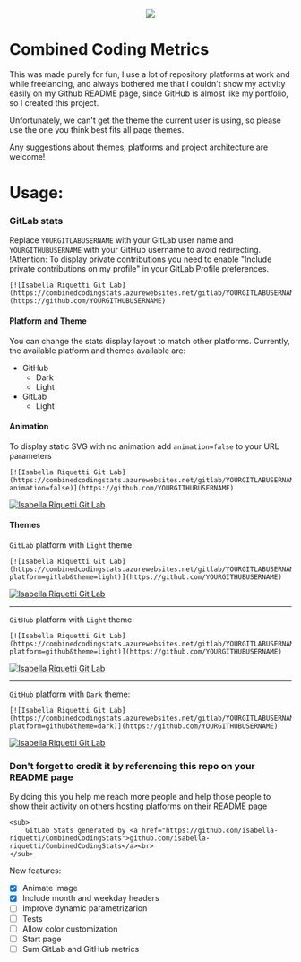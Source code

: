 <p align="center">
	<img src="https://user-images.githubusercontent.com/19557419/133897129-05ad26b0-2726-4cb7-9d55-9523c7b1bd5f.png"/>
</p>

# Combined Coding Metrics

This was made purely for fun, I use a lot of repository platforms at work and while freelancing, and always bothered me that I couldn't show my activity easily on my Github README page, since GitHub is almost like my portfolio, so I created this project.

Unfortunately, we can't get the theme the current user is using, so please use the one you think best fits all page themes.

Any suggestions about themes, platforms and project architecture are welcome!


# Usage:

### GitLab stats

Replace `YOURGITLABUSERNAME` with your GitLab user name and `YOURGITHUBUSERNAME` with your GitHub username to avoid redirecting.
!Attention: To display private contributions you need to enable "Include private contributions on my profile" in your GitLab Profile preferences.

```
[![Isabella Riquetti Git Lab](https://combinedcodingstats.azurewebsites.net/gitlab/YOURGITLABUSERNAME)](https://github.com/YOURGITHUBUSERNAME)
```

#### Platform and Theme

You can change the stats display layout to match other platforms.
Currently, the available platform and themes available are:

* GitHub
  * Dark
  * Light
* GitLab
  * Light

#### Animation

To display static SVG with no animation add `animation=false` to your URL parameters
```
[![Isabella Riquetti Git Lab](https://combinedcodingstats.azurewebsites.net/gitlab/YOURGITLABUSERNAME?animation=false)](https://github.com/YOURGITHUBUSERNAME)
```
[![Isabella Riquetti Git Lab](https://combinedcodingstats.azurewebsites.net/gitlab/riquettinha?animation=false&forceRefres=202109180401)](https://github.com/isabella-riquetti/CombinedCodingStats)

#### Themes

`GitLab` platform with `Light` theme:

```
[![Isabella Riquetti Git Lab](https://combinedcodingstats.azurewebsites.net/gitlab/YOURGITLABUSERNAME?platform=gitlab&theme=light)](https://github.com/YOURGITHUBUSERNAME)
```
[![Isabella Riquetti Git Lab](https://combinedcodingstats.azurewebsites.net/gitlab/riquettinha?platform=gitlab&theme=light&forceRefres=202109180401)](https://github.com/isabella-riquetti/CombinedCodingStats)

------------------------------
`GitHub` platform with `Light` theme:

```
[![Isabella Riquetti Git Lab](https://combinedcodingstats.azurewebsites.net/gitlab/YOURGITLABUSERNAME?platform=github&theme=light)](https://github.com/YOURGITHUBUSERNAME)
```
[![Isabella Riquetti Git Lab](https://combinedcodingstats.azurewebsites.net/gitlab/riquettinha?platform=github&theme=light&forceRefres=202109180401)](https://github.com/isabella-riquetti/CombinedCodingStats)

------------------------------
`GitHub` platform with `Dark` theme:

```
[![Isabella Riquetti Git Lab](https://combinedcodingstats.azurewebsites.net/gitlab/YOURGITLABUSERNAME?platform=github&theme=dark)](https://github.com/YOURGITHUBUSERNAME)
```
[![Isabella Riquetti Git Lab](https://combinedcodingstats.azurewebsites.net/gitlab/riquettinha?platform=github&theme=dark&forceRefres=202109180401)](https://github.com/isabella-riquetti/CombinedCodingStats)


### Don't forget to credit it by referencing this repo on your README page

By doing this you help me reach more people and help those people to show their activity on others hosting platforms on their README page

```
<sub>
	GitLab Stats generated by <a href="https://github.com/isabella-riquetti/CombinedCodingStats">github.com/isabella-riquetti/CombinedCodingStats</a><br>
</sub>
```

New features:
- [X] Animate image
- [X] Include month and weekday headers
- [ ] Improve dynamic parametrizarion
- [ ] Tests
- [ ] Allow color customization
- [ ] Start page
- [ ] Sum GitLab and GitHub metrics
